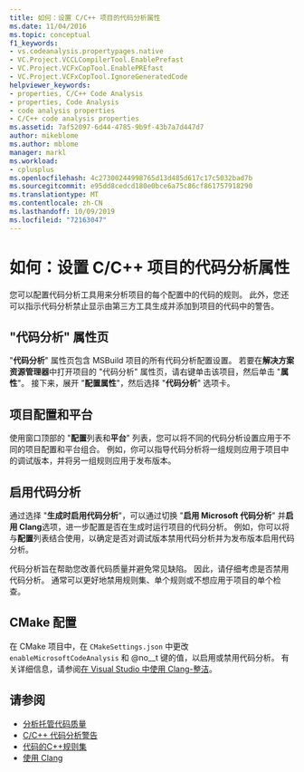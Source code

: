 ```yaml
---
title: 如何：设置 C/C++ 项目的代码分析属性
ms.date: 11/04/2016
ms.topic: conceptual
f1_keywords:
- vs.codeanalysis.propertypages.native
- VC.Project.VCCLCompilerTool.EnablePrefast
- VC.Project.VCFxCopTool.EnablePREfast
- VC.Project.VCFxCopTool.IgnoreGeneratedCode
helpviewer_keywords:
- properties, C/C++ Code Analysis
- properties, Code Analysis
- code analysis properties
- C/C++ code analysis properties
ms.assetid: 7af52097-6d44-4785-9b9f-43b7a7d447d7
author: mikeblome
ms.author: mblome
manager: markl
ms.workload:
- cplusplus
ms.openlocfilehash: 4c27300244998765d13d485d617c17c5032bad7b
ms.sourcegitcommit: e95dd8cedcd180e0bce6a75c86cf861757918290
ms.translationtype: MT
ms.contentlocale: zh-CN
ms.lasthandoff: 10/09/2019
ms.locfileid: "72163047"
---
```

# <a name="how-to-set-code-analysis-properties-for-cc-projects"></a>如何：设置 C/C++ 项目的代码分析属性

您可以配置代码分析工具用来分析项目的每个配置中的代码的规则。 此外，您还可以指示代码分析禁止显示由第三方工具生成并添加到项目的代码中的警告。

## <a name="code-analysis-property-page"></a>"代码分析" 属性页

"**代码分析**" 属性页包含 MSBuild 项目的所有代码分析配置设置。 若要在**解决方案资源管理器**中打开项目的 "代码分析" 属性页，请右键单击该项目，然后单击 "**属性**"。 接下来，展开 "**配置属性**"，然后选择 "**代码分析**" 选项卡。

## <a name="project-configuration-and-platform"></a>项目配置和平台

使用窗口顶部的 "**配置**列表和**平台**" 列表，您可以将不同的代码分析设置应用于不同的项目配置和平台组合。 例如，你可以指导代码分析将一组规则应用于项目中的调试版本，并将另一组规则应用于发布版本。

## <a name="enabling-code-analysis"></a>启用代码分析

通过选择 "**生成时启用代码分析**"，可以通过切换 "**启用 Microsoft 代码分析**" 并**启用 Clang**选项，进一步配置是否在生成时运行项目的代码分析。 例如，你可以将与**配置**列表结合使用，以确定是否对调试版本禁用代码分析并为发布版本启用代码分析。

代码分析旨在帮助您改善代码质量并避免常见缺陷。 因此，请仔细考虑是否禁用代码分析。 通常可以更好地禁用规则集、单个规则或不想应用于项目的单个检查。

## <a name="cmake-configuration"></a>CMake 配置

在 CMake 项目中，在 `CMakeSettings.json` 中更改 `enableMicrosoftCodeAnalysis` 和 @no__t 键的值，以启用或禁用代码分析。 有关详细信息，请参阅[在 Visual Studio 中使用 Clang-整洁](../code-quality/clang-tidy.md)。

## <a name="see-also"></a>请参阅

- [分析托管代码质量](../code-quality/code-analysis-for-managed-code-overview.md)
- [C/C++ 代码分析警告](../code-quality/code-analysis-for-c-cpp-warnings.md)
- [代码的C++规则集](../code-quality/using-rule-sets-to-specify-the-cpp-rules-to-run.md)
- [使用 Clang](../code-quality/clang-tidy.md)